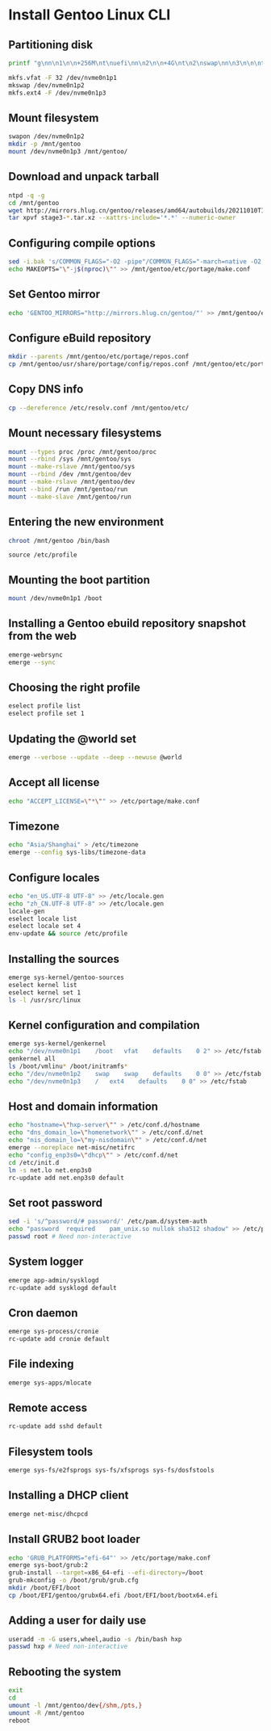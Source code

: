 # Install Gentoo Linux CLI

## Partitioning disk

```bash
printf "g\nn\n1\n\n+256M\nt\nuefi\nn\n2\n\n+4G\nt\n2\nswap\nn\n3\n\n\nt\n3\nlinux\np\nw\n" | fdisk /dev/nvme0n1
```

```bash
mkfs.vfat -F 32 /dev/nvme0n1p1
mkswap /dev/nvme0n1p2
mkfs.ext4 -F /dev/nvme0n1p3
```

## Mount filesystem

```bash
swapon /dev/nvme0n1p2
mkdir -p /mnt/gentoo
mount /dev/nvme0n1p3 /mnt/gentoo/
```

## Download and unpack tarball

```bash
ntpd -q -g
cd /mnt/gentoo
wget http://mirrors.hlug.cn/gentoo/releases/amd64/autobuilds/20211010T170540Z/stage3-amd64-openrc-20211010T170540Z.tar.xz
tar xpvf stage3-*.tar.xz --xattrs-include='*.*' --numeric-owner
```

## Configuring compile options

```bash
sed -i.bak 's/COMMON_FLAGS="-O2 -pipe"/COMMON_FLAGS="-march=native -O2 -pipe"/' /mnt/gentoo/etc/portage/make.conf
echo MAKEOPTS="\"-j$(nproc)\"" >> /mnt/gentoo/etc/portage/make.conf
```

## Set Gentoo mirror

```bash
echo 'GENTOO_MIRRORS="http://mirrors.hlug.cn/gentoo/"' >> /mnt/gentoo/etc/portage/make.conf
```

## Configure eBuild repository

```bash
mkdir --parents /mnt/gentoo/etc/portage/repos.conf
cp /mnt/gentoo/usr/share/portage/config/repos.conf /mnt/gentoo/etc/portage/repos.conf/gentoo.conf
```

## Copy DNS info

```bash
cp --dereference /etc/resolv.conf /mnt/gentoo/etc/
```

## Mount necessary filesystems

```bash
mount --types proc /proc /mnt/gentoo/proc
mount --rbind /sys /mnt/gentoo/sys
mount --make-rslave /mnt/gentoo/sys
mount --rbind /dev /mnt/gentoo/dev
mount --make-rslave /mnt/gentoo/dev
mount --bind /run /mnt/gentoo/run
mount --make-slave /mnt/gentoo/run
```

## Entering the new environment

```bash
chroot /mnt/gentoo /bin/bash
```

```
source /etc/profile
```

## Mounting the boot partition

```bash
mount /dev/nvme0n1p1 /boot
```

## Installing a Gentoo ebuild repository snapshot from the web

```bash
emerge-webrsync
emerge --sync
```

## Choosing the right profile

```bash
eselect profile list
eselect profile set 1
```

## Updating the @world set

```bash
emerge --verbose --update --deep --newuse @world
```

## Accept all license

```bash
echo "ACCEPT_LICENSE=\"*\"" >> /etc/portage/make.conf
```

## Timezone

```bash
echo "Asia/Shanghai" > /etc/timezone
emerge --config sys-libs/timezone-data
```

## Configure locales

```bash
echo "en_US.UTF-8 UTF-8" >> /etc/locale.gen
echo "zh_CN.UTF-8 UTF-8" >> /etc/locale.gen
locale-gen
eselect locale list
eselect locale set 4
env-update && source /etc/profile
```

## Installing the sources

```bash
emerge sys-kernel/gentoo-sources
eselect kernel list
eselect kernel set 1
ls -l /usr/src/linux
```

## Kernel configuration and compilation

```bash
emerge sys-kernel/genkernel
echo "/dev/nvme0n1p1	/boot	vfat	defaults	0 2" >> /etc/fstab
genkernel all
ls /boot/vmlinu* /boot/initramfs*
echo "/dev/nvme0n1p2	swap	swap	defaults	0 0" >> /etc/fstab
echo "/dev/nvme0n1p3	/	ext4	defaults	0 0" >> /etc/fstab
```

## Host and domain information

```bash
echo "hostname=\"hxp-server\"" > /etc/conf.d/hostname
echo "dns_domain_lo=\"homenetwork\"" > /etc/conf.d/net
echo "nis_domain_lo=\"my-nisdomain\"" > /etc/conf.d/net
emerge --noreplace net-misc/netifrc
echo "config_enp3s0=\"dhcp\"" > /etc/conf.d/net
cd /etc/init.d
ln -s net.lo net.enp3s0
rc-update add net.enp3s0 default
```

## Set root password

```bash
sed -i 's/^password/# password/' /etc/pam.d/system-auth
echo "password	required	pam_unix.so nullok sha512 shadow" >> /etc/pam.d/system-auth
passwd root # Need non-interactive
```

## System logger

```bash
emerge app-admin/sysklogd
rc-update add sysklogd default
```

## Cron daemon

```bash
emerge sys-process/cronie
rc-update add cronie default
```

## File indexing

```bash
emerge sys-apps/mlocate
```

## Remote access

```bash
rc-update add sshd default
```

## Filesystem tools

```bash
emerge sys-fs/e2fsprogs sys-fs/xfsprogs sys-fs/dosfstools
```

## Installing a DHCP client

```bash
emerge net-misc/dhcpcd
```

## Install GRUB2 boot loader

```bash
echo 'GRUB_PLATFORMS="efi-64"' >> /etc/portage/make.conf
emerge sys-boot/grub:2
grub-install --target=x86_64-efi --efi-directory=/boot
grub-mkconfig -o /boot/grub/grub.cfg
mkdir /boot/EFI/boot
cp /boot/EFI/gentoo/grubx64.efi /boot/EFI/boot/bootx64.efi
```

## Adding a user for daily use

```bash
useradd -m -G users,wheel,audio -s /bin/bash hxp
passwd hxp # Need non-interactive
```

## Rebooting the system

```bash
exit
cd
umount -l /mnt/gentoo/dev{/shm,/pts,}
umount -R /mnt/gentoo
reboot
```

